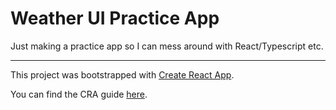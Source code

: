 # Weather UI Practice App

Just making a practice app so I can mess around with React/Typescript etc.

---

This project was bootstrapped with [Create React App](https://github.com/facebookincubator/create-react-app).

You can find the CRA guide [here](https://github.com/facebookincubator/create-react-app/blob/master/packages/react-scripts/template/README.md).
